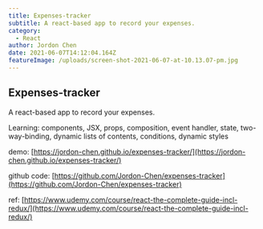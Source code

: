 ```yaml
---
title: Expenses-tracker
subtitle: A react-based app to record your expenses.
category:
  - React
author: Jordon Chen
date: 2021-06-07T14:12:04.164Z
featureImage: /uploads/screen-shot-2021-06-07-at-10.13.07-pm.jpg
---
```

## Expenses-tracker

A react-based app to record your expenses.

Learning: components, JSX, props, composition, event handler, state, two-way-binding, dynamic lists of contents, conditions, dynamic styles

demo: [https://jordon-chen.github.io/expenses-tracker/](https://jordon-chen.github.io/expenses-tracker/)

github code: [https://github.com/Jordon-Chen/expenses-tracker](https://github.com/Jordon-Chen/expenses-tracker)

ref: [https://www.udemy.com/course/react-the-complete-guide-incl-redux/](https://www.udemy.com/course/react-the-complete-guide-incl-redux/)